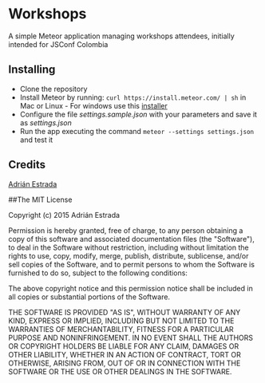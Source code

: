 # Workshops

A simple Meteor application managing workshops attendees, initially intended for JSConf Colombia

## Installing

* Clone the repository
* Install Meteor by running: `curl https://install.meteor.com/ | sh` in Mac or Linux - For windows use this [installer](https://install.meteor.com/windows)
* Configure the file *settings.sample.json* with your parameters and save it as *settings.json*
* Run the app executing the command `meteor --settings settings.json` and test it

## Credits
[Adrián Estrada](https://github.com/edsadr/)

##The MIT License

Copyright (c) 2015 Adrián Estrada

Permission is hereby granted, free of charge, to any person obtaining a copy
of this software and associated documentation files (the "Software"), to deal
in the Software without restriction, including without limitation the rights
to use, copy, modify, merge, publish, distribute, sublicense, and/or sell
copies of the Software, and to permit persons to whom the Software is
furnished to do so, subject to the following conditions:

The above copyright notice and this permission notice shall be included in
all copies or substantial portions of the Software.

THE SOFTWARE IS PROVIDED "AS IS", WITHOUT WARRANTY OF ANY KIND, EXPRESS OR
IMPLIED, INCLUDING BUT NOT LIMITED TO THE WARRANTIES OF MERCHANTABILITY,
FITNESS FOR A PARTICULAR PURPOSE AND NONINFRINGEMENT. IN NO EVENT SHALL THE
AUTHORS OR COPYRIGHT HOLDERS BE LIABLE FOR ANY CLAIM, DAMAGES OR OTHER
LIABILITY, WHETHER IN AN ACTION OF CONTRACT, TORT OR OTHERWISE, ARISING FROM,
OUT OF OR IN CONNECTION WITH THE SOFTWARE OR THE USE OR OTHER DEALINGS IN
THE SOFTWARE.

